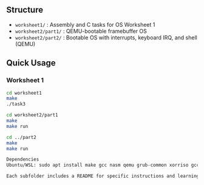 

## Structure

- `worksheet1/` : Assembly and C tasks for OS Worksheet 1 
- `worksheet2/part1/` : QEMU-bootable framebuffer OS 
- `worksheet2/part2/` : Bootable OS with interrupts, keyboard IRQ, and shell (QEMU)

## Quick Usage

### Worksheet 1

```bash
cd worksheet1
make           
./task3        

cd worksheet2/part1
make
make run       

cd ../part2
make
make run       

Dependencies
Ubuntu/WSL: sudo apt install make gcc nasm qemu grub-common xorriso gcc-multilib

Each subfolder includes a README for specific instructions and learning points.

